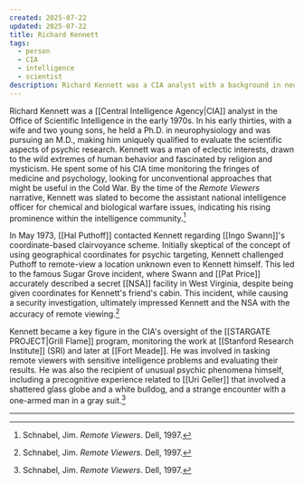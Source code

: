 ```yaml
---
created: 2025-07-22
updated: 2025-07-22
title: Richard Kennett
tags:
  - person
  - CIA
  - intelligence
  - scientist
description: Richard Kennett was a CIA analyst with a background in neurophysiology, who served as a key liaison and evaluator for the agency's psychic research programs.
---
```

Richard Kennett was a [[Central Intelligence Agency|CIA]] analyst in the Office of Scientific Intelligence in the early 1970s. In his early thirties, with a wife and two young sons, he held a Ph.D. in neurophysiology and was pursuing an M.D., making him uniquely qualified to evaluate the scientific aspects of psychic research. Kennett was a man of eclectic interests, drawn to the wild extremes of human behavior and fascinated by religion and mysticism. He spent some of his CIA time monitoring the fringes of medicine and psychology, looking for unconventional approaches that might be useful in the Cold War. By the time of the *Remote Viewers* narrative, Kennett was slated to become the assistant national intelligence officer for chemical and biological warfare issues, indicating his rising prominence within the intelligence community.[^1]

In May 1973, [[Hal Puthoff]] contacted Kennett regarding [[Ingo Swann]]'s coordinate-based clairvoyance scheme. Initially skeptical of the concept of using geographical coordinates for psychic targeting, Kennett challenged Puthoff to remote-view a location unknown even to Kennett himself. This led to the famous Sugar Grove incident, where Swann and [[Pat Price]] accurately described a secret [[NSA]] facility in West Virginia, despite being given coordinates for Kennett's friend's cabin. This incident, while causing a security investigation, ultimately impressed Kennett and the NSA with the accuracy of remote viewing.[^1]

Kennett became a key figure in the CIA's oversight of the [[STARGATE PROJECT|Grill Flame]] program, monitoring the work at [[Stanford Research Institute]] (SRI) and later at [[Fort Meade]]. He was involved in tasking remote viewers with sensitive intelligence problems and evaluating their results. He was also the recipient of unusual psychic phenomena himself, including a precognitive experience related to [[Uri Geller]] that involved a shattered glass globe and a white bulldog, and a strange encounter with a one-armed man in a gray suit.[^1]

---

[^1]: Schnabel, Jim. *Remote Viewers*. Dell, 1997.